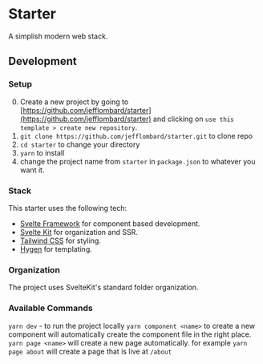 # Starter

A simplish modern web stack.

## Development

### Setup

0. Create a new project by going to [https://github.com/jefflombard/starter](https://github.com/jefflombard/starter) and clicking on `use this template > create new repository`.
1. `git clone https://github.com/jefflombard/starter.git` to clone repo
2. `cd starter` to change your directory
3. `yarn` to install
4. change the project name from `starter` in `package.json` to whatever you want it.

### Stack

This starter uses the following tech:

- [Svelte Framework](https://svelte.dev/) for component based development.
- [Svelte Kit](https://kit.svelte.dev/) for organization and SSR.
- [Tailwind CSS](https://tailwindcss.com/) for styling.
- [Hygen](https://www.hygen.io/) for templating.

### Organization

The project uses SvelteKit's standard folder organization.

### Available Commands

`yarn dev` - to run the project locally
`yarn component <name>` to create a new component will automatically create the component file in the right place.
`yarn page <name>` will create a new page automatically. for example `yarn page about` will create a page that is live at `/about`
